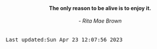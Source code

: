 
<div align="center"><b><span>The only reason to be alive is to enjoy it.</span></b><br><br><i> - Rita Mae Brown</i></div>
<br><br><kbd>Last updated:Sun Apr 23 12:07:56 2023</kbd>